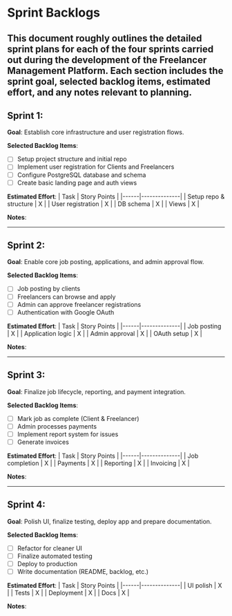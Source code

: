 # Sprint Backlogs
This document roughly outlines the detailed sprint plans for each of the four sprints carried out during the development of the Freelancer Management Platform. Each section includes the sprint goal, selected backlog items, estimated effort, and any notes relevant to planning.
---

## Sprint 1:
**Goal**: Establish core infrastructure and user registration flows.

**Selected Backlog Items**:
- [ ] Setup project structure and initial repo
- [ ] Implement user registration for Clients and Freelancers
- [ ] Configure PostgreSQL database and schema
- [ ] Create basic landing page and auth views

**Estimated Effort**:
| Task | Story Points |
|------|--------------|
| Setup repo & structure | X |
| User registration | X |
| DB schema | X |
| Views | X |

**Notes**:
<!-- Add sprint planning insights, decisions made, and blockers here -->

---

## Sprint 2:
**Goal**: Enable core job posting, applications, and admin approval flow.

**Selected Backlog Items**:
- [ ] Job posting by clients
- [ ] Freelancers can browse and apply
- [ ] Admin can approve freelancer registrations
- [ ] Authentication with Google OAuth

**Estimated Effort**:
| Task | Story Points |
|------|--------------|
| Job posting | X |
| Application logic | X |
| Admin approval | X |
| OAuth setup | X |

**Notes**:
<!-- Add sprint planning insights, decisions made, and blockers here -->

---

## Sprint 3: 
**Goal**: Finalize job lifecycle, reporting, and payment integration.

**Selected Backlog Items**:
- [ ] Mark job as complete (Client & Freelancer)
- [ ] Admin processes payments
- [ ] Implement report system for issues
- [ ] Generate invoices

**Estimated Effort**:
| Task | Story Points |
|------|--------------|
| Job completion | X |
| Payments | X |
| Reporting | X |
| Invoicing | X |

**Notes**:
<!-- Add sprint planning insights, decisions made, and blockers here -->

---

## Sprint 4: 
**Goal**: Polish UI, finalize testing, deploy app and prepare documentation.

**Selected Backlog Items**:
- [ ] Refactor for cleaner UI
- [ ] Finalize automated testing
- [ ] Deploy to production
- [ ] Write documentation (README, backlog, etc.)

**Estimated Effort**:
| Task | Story Points |
|------|--------------|
| UI polish | X |
| Tests | X |
| Deployment | X |
| Docs | X |

**Notes**:

